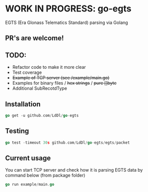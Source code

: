 # WORK IN PROGRESS: go-egts
EGTS (Era Glonass Telematics Standard) parsing via Golang

## PR's are welcome!

## TODO:
* Refactor code to make it more clear
* Test coverage
* ~~Example of TCP server (see /example/main.go)~~
* Examples for binary files / ~~hex strings~~ / ~~pure []byte~~
* Additional SubRecotdType

## Installation
```go
go get -u github.com/LdDl/go-egts
```

## Testing
```go
go test -timeout 30s github.com/LdDl/go-egts/egts/paсket
```

## Current usage
You can start TCP server and check how it is parsing EGTS data by command below (from package folder)
```go
go run example/main.go
```